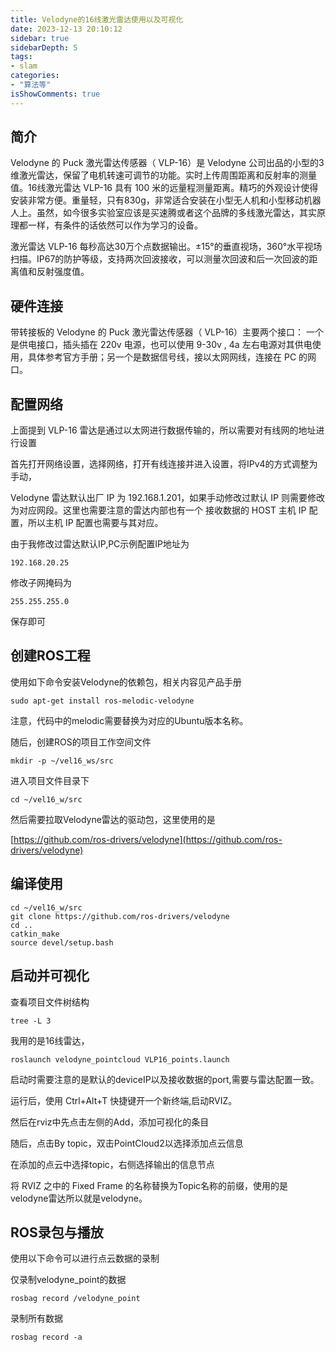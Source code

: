 ```yaml
---
title: Velodyne的16线激光雷达使用以及可视化
date: 2023-12-13 20:10:12
sidebar: true
sidebarDepth: 5
tags:
- slam
categories:
- "算法等"
isShowComments: true
---
```


## 简介

Velodyne 的 Puck 激光雷达传感器（ VLP-16）是 Velodyne 公司出品的小型的3维激光雷达，保留了电机转速可调节的功能。实时上传周围距离和反射率的测量值。16线激光雷达 VLP-16 具有 100 米的远量程测量距离。精巧的外观设计使得安装非常方便。重量轻，只有830g，非常适合安装在小型无人机和小型移动机器人上。虽然，如今很多实验室应该是买速腾或者这个品牌的多线激光雷达，其实原理都一样，有条件的话依然可以作为学习的设备。

激光雷达 VLP-16 每秒高达30万个点数据输出。±15°的垂直视场，360°水平视场扫描。IP67的防护等级，支持两次回波接收，可以测量次回波和后一次回波的距离值和反射强度值。


## 硬件连接

带转接板的 Velodyne 的 Puck 激光雷达传感器（ VLP-16）主要两个接口：
一个是供电接口，插头插在 220v 电源，也可以使用 9-30v , 4a 左右电源对其供电使用，具体参考官方手册；另一个是数据信号线，接以太网网线，连接在 PC 的网口。

## 配置网络
上面提到 VLP-16 雷达是通过以太网进行数据传输的，所以需要对有线网的地址进行设置

首先打开网络设置，选择网络，打开有线连接并进入设置，将IPv4的方式调整为手动，

Velodyne 雷达默认出厂 IP 为 192.168.1.201，如果手动修改过默认 IP 则需要修改为对应网段。这里也需要注意的雷达内部也有一个
接收数据的 HOST 主机 IP 配置，所以主机 IP 配置也需要与其对应。

由于我修改过雷达默认IP,PC示例配置IP地址为
```
192.168.20.25
```
修改子网掩码为
```
255.255.255.0
```
保存即可



## 创建ROS工程
使用如下命令安装Velodyne的依赖包，相关内容见产品手册
```
sudo apt-get install ros-melodic-velodyne
```
注意，代码中的melodic需要替换为对应的Ubuntu版本名称。


随后，创建ROS的项目工作空间文件
```
mkdir -p ~/vel16_ws/src
```
进入项目文件目录下
```
cd ~/vel16_w/src
```

然后需要拉取Velodyne雷达的驱动包，这里使用的是

[https://github.com/ros-drivers/velodyne](https://github.com/ros-drivers/velodyne)


## 编译使用
```
cd ~/vel16_w/src
git clone https://github.com/ros-drivers/velodyne
cd ..
catkin_make
source devel/setup.bash
```

## 启动并可视化

查看项目文件树结构

```
tree -L 3
```

我用的是16线雷达，
```
roslaunch velodyne_pointcloud VLP16_points.launch
```
启动时需要注意的是默认的deviceIP以及接收数据的port,需要与雷达配置一致。

运行后，使用 Ctrl+Alt+T 快捷键开一个新终端,启动RVIZ。

然后在rviz中先点击左侧的Add，添加可视化的条目

随后，点击By topic，双击PointCloud2以选择添加点云信息

在添加的点云中选择topic，右侧选择输出的信息节点

将 RVIZ 之中的 Fixed Frame 的名称替换为Topic名称的前缀，使用的是velodyne雷达所以就是velodyne。


## ROS录包与播放

使用以下命令可以进行点云数据的录制

仅录制velodyne_point的数据
```
rosbag record /velodyne_point
```
录制所有数据
```
rosbag record -a
```